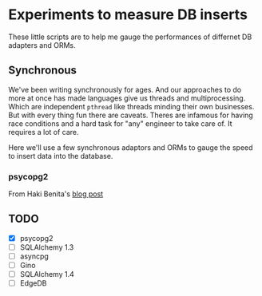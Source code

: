 # Experiments to measure DB inserts

These little scripts are to help me gauge the performances of differnet DB adapters and ORMs. 

## Synchronous

We've been writing synchronously for ages. And our approaches to do more at once has made languages give us threads and multiprocessing. Which are independent `pthread` like threads minding their own businesses. But with every thing fun there are caveats. Theres are infamous for having race conditions and a hard task for "any" engineer to take care of. It requires a lot of care.

Here we'll use a few synchronous adaptors and ORMs to gauge the speed to insert data into the database.

### psycopg2

From Haki Benita's [blog post](https://hakibenita.com/fast-load-data-python-postgresql)

## TODO

- [x] psycopg2
- [ ] SQLAlchemy 1.3
- [ ] asyncpg
- [ ] Gino
- [ ] SQLAlchemy 1.4
- [ ] EdgeDB
